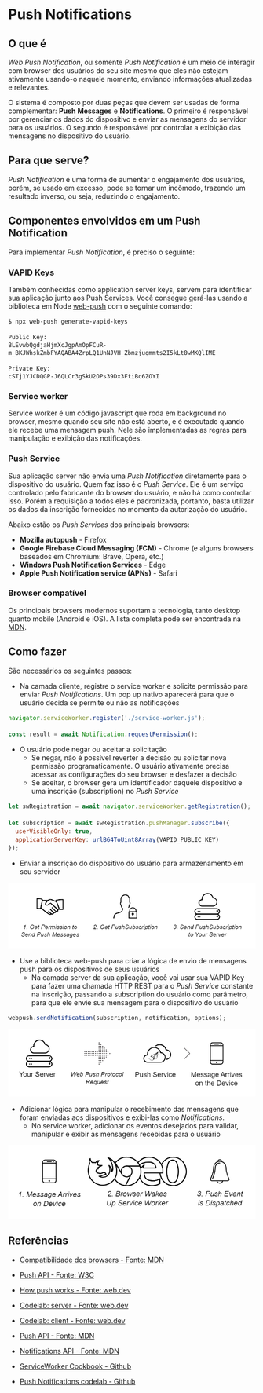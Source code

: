 # Push Notifications

## O que é

*Web Push Notification*, ou somente *Push Notification* é um meio de interagir com browser dos usuários do seu site mesmo que eles não estejam ativamente usando-o naquele momento, enviando informações atualizadas e relevantes.

O sistema é composto por duas peças que devem ser usadas de forma complementar: **Push Messages** e **Notifications**. O primeiro é responsável por gerenciar os dados do dispositivo e enviar as mensagens do servidor para os usuários. O segundo é responsável por controlar a exibição das mensagens no dispositivo do usuário.

## Para que serve?

*Push Notification* é uma forma de aumentar o engajamento dos usuários, porém, se usado em excesso, pode se tornar um incômodo, trazendo um resultado inverso, ou seja, reduzindo o engajamento.

## Componentes envolvidos em um Push Notification

Para implementar *Push Notification*, é preciso o seguinte:

### VAPID Keys

Também conhecidas como application server keys, servem para identificar sua aplicação junto aos Push Services. Você consegue gerá-las usando a biblioteca em Node [web-push](https://www.npmjs.com/package/web-push) com o seguinte comando:

```shell
$ npx web-push generate-vapid-keys

Public Key:
BLEvwbQgdjaHjmXcJgpAmOpFCuR-m_BKJWhskZmbFYAQABA4ZrpLQ1UnNJVH_Zbmzjugmmts2I5kLt8wMKQlIME

Private Key:
cSTj1YJCDQGP-J6QLCr3gSkU2OPs39Dx3FtiBc6ZOYI
```

### Service worker

Service worker é um código javascript que roda em background no browser, mesmo quando seu site não está aberto, e é executado quando ele recebe uma mensagem push. Nele são implementadas as regras para manipulação e exibição das notificações.

### Push Service

Sua aplicação server não envia uma *Push Notification* diretamente para o dispositivo do usuário. Quem faz isso é o *Push Service*. Ele é um serviço controlado pelo fabricante do browser do usuário, e não há como controlar isso. Porém a requisição a todos eles é padronizada, portanto, basta utilizar os dados da inscrição fornecidas no momento da autorização do usuário.

Abaixo estão os *Push Services* dos principais browsers:

- **Mozilla autopush** - Firefox
- **Google Firebase Cloud Messaging (FCM)** - Chrome (e alguns browsers baseados em Chromium: Brave, Opera, etc.)
- **Windows Push Notification Services** - Edge
- **Apple Push Notification service (APNs)** - Safari

### Browser compatível

Os principais browsers modernos suportam a tecnologia, tanto desktop quanto mobile (Android e iOS). A lista completa pode ser encontrada na [MDN](https://developer.mozilla.org/en-US/docs/Web/API/PushEvent#browser_compatibility).

## Como fazer

São necessários os seguintes passos:

- Na camada cliente, registre o service worker e solicite permissão para enviar *Push Notifications*. Um pop up nativo aparecerá para que o usuário decida se permite ou não as notificações

```javascript
navigator.serviceWorker.register('./service-worker.js');

const result = await Notification.requestPermission();
```

- O usuário pode negar ou aceitar a solicitação
  - Se negar, não é possível reverter a decisão ou solicitar nova permissão programaticamente. O usuário ativamente precisa acessar as configurações do seu browser e desfazer a decisão
  - Se aceitar, o browser gera um identificador daquele dispositivo e uma inscrição (subscription) no *Push Service*

```javascript
let swRegistration = await navigator.serviceWorker.getRegistration();

let subscription = await swRegistration.pushManager.subscribe({
  userVisibleOnly: true,
  applicationServerKey: urlB64ToUint8Array(VAPID_PUBLIC_KEY)
});
```

- Enviar a inscrição do dispositivo do usuário para armazenamento em seu servidor

![alt text](image.png)

- Use a biblioteca web-push para criar a lógica de envio de mensagens push para os dispositivos de seus usuários
  - Na camada server da sua aplicação, você vai usar sua VAPID Key para fazer uma chamada HTTP REST para o *Push Service* constante na inscrição, passando a subscription do usuário como parâmetro, para que ele envie sua mensagem para o dispositivo do usuário

```javascript
webpush.sendNotification(subscription, notification, options);
```

![alt text](image-1.png)

- Adicionar lógica para manipular o recebimento das mensagens que foram enviadas aos dispositivos e exibi-las como *Notifications*.
  - No service worker, adicionar os eventos desejados para validar, manipular e exibir as mensagens recebidas para o usuário

![alt text](image-2.png)

## Referências

- [Compatibilidade dos browsers - Fonte: MDN](https://developer.mozilla.org/en-US/docs/Web/API/PushEvent#browser_compatibility)
- [Push API - Fonte: W3C](https://www.w3.org/TR/push-api/)
- [How push works - Fonte: web.dev](https://web.dev/articles/push-notifications-how-push-works)
- [Codelab: server - Fonte: web.dev](https://web.dev/articles/push-notifications-server-codelab)
- [Codelab: client - Fonte: web.dev](https://web.dev/articles/push-notifications-client-codelab)
- [Push API - Fonte: MDN](https://developer.mozilla.org/en-US/docs/Web/API/Push_API)
- [Notifications API - Fonte: MDN](https://developer.mozilla.org/en-US/docs/Web/API/Notifications_API)

- [ServiceWorker Cookbook - Github](https://github.com/mdn/serviceworker-cookbook/)
- [Push Notifications codelab - Github](https://github.com/GoogleChromeLabs/web-push-codelab)